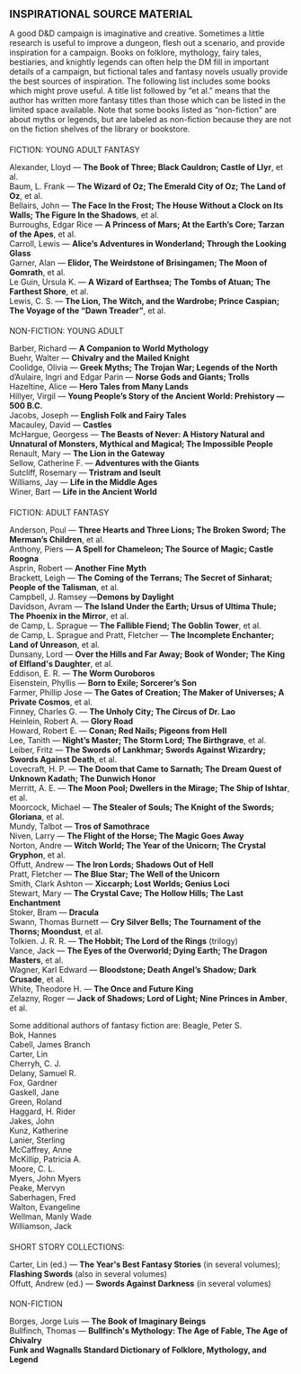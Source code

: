 <style>
#wrapper, #wrapper p {font-family: Palatino, "Palatino Linotype", "Palatino LT STD", "Book Antiqua", Georgia, serif !important;}
h1 {
   font-size: 133.33% !important;
   text-transform:uppercase;
   font-weight: bold;
}
h2 {
   font-size: 100% !important;
   text-transform:uppercase;
   font-weight: normal !important;
}
</style>

Inspirational Source Material
=============================
A good D&D campaign is imaginative and creative. Sometimes a little research is useful to improve a dungeon, flesh out a scenario, and provide inspiration for a campaign. Books on folklore, mythology, fairy tales, bestiaries, and knightly legends can often help the DM fill in important details of a campaign, but fictional tales and fantasy novels usually provide the best sources of inspiration. The following list includes some books which might prove useful. A title list followed by “et al.” means that the author has written more fantasy titles than those which can be listed in the limited space available. Note that some books listed as “non-fiction" are about myths or legends, but are labeled as non-fiction because they are not on the fiction shelves of the library or bookstore.  

Fiction: Young Adult Fantasy
----------------------------
Alexander, Lloyd — **The Book of Three; Black Cauldron; Castle of Llyr**, et al.  
Baum, L. Frank — **The Wizard of Oz; The Emerald City of Oz; The Land of Oz**, et al.  
Bellairs, John — **The Face In the Frost; The House Without a Clock on Its Walls; The Figure In the Shadows**, et al.  
Burroughs, Edgar Rice — **A Princess of Mars; At the Earth’s Core; Tarzan of the Apes**, et al.  
Carroll, Lewis — **Alice’s Adventures in Wonderland; Through the Looking Glass**  
Garner, Alan — **Elidor, The Weirdstone of Brisingamen; The Moon of Gomrath**, et al.  
Le Guin, Ursula K. — **A Wizard of Earthsea; The Tombs of Atuan; The Farthest Shore**, et al.  
Lewis, C. S. — **The Lion, The Witch, and the Wardrobe; Prince Caspian; The Voyage of the “Dawn Treader”**, et al.  

Non-Fiction: Young Adult
------------------------
Barber, Richard — **A Companion to World Mythology**  
Buehr, Walter — **Chivalry and the Mailed Knight**  
Coolidge, Olivia — **Greek Myths; The Trojan War; Legends of the North**  
d’Aulaire, Ingri and Edgar Parin — **Norse Gods and Giants; Trolls**  
Hazeltine, Alice — **Hero Tales from Many Lands**  
Hillyer, Virgil — **Young People’s Story of the Ancient World: Prehistory — 500 B.C.**  
Jacobs, Joseph — **English Folk and Fairy Tales**  
Macauley, David — **Castles**  
McHargue, Georgess — **The Beasts of Never: A History Natural and Unnatural of Monsters, Mythical and Magical; The Impossible People**  
Renault, Mary — **The Lion in the Gateway**  
Sellow, Catherine F. — **Adventures with the Giants**  
Sutcliff, Rosemary — **Tristram and Iseult**  
Williams, Jay — **Life in the Middle Ages**  
Winer, Bart — **Life in the Ancient World**  

Fiction: Adult Fantasy
----------------------
Anderson, Poul — **Three Hearts and Three Lions; The Broken Sword; The Merman’s Children**, et al.  
Anthony, Piers — **A Spell for Chameleon; The Source of Magic; Castle Roogna**  
Asprin, Robert — **Another Fine Myth**  
Brackett, Leigh — **The Coming of the Terrans; The Secret of Sinharat; People of the Talisman**, et al.  
Campbell, J. Ramsey —**Demons by Daylight**  
Davidson, Avram — **The Island Under the Earth; Ursus of Ultima Thule; The Phoenix in the Mirror**, et al.  
de Camp, L. Sprague — **The Fallible Fiend; The Goblin Tower**, et al.  
de Camp, L. Sprague and Pratt, Fletcher — **The Incomplete Enchanter; Land of Unreason**, et al.  
Dunsany, Lord — **Over the Hills and Far Away; Book of Wonder; The King of Elfland's Daughter**, et al.  
Eddison, E. R. — **The Worm Ouroboros**  
Eisenstein, Phyllis — **Born to Exile; Sorcerer’s Son**  
Farmer, Phillip Jose — **The Gates of Creation; The Maker of Universes; A Private Cosmos**, et al.  
Finney, Charles G. — **The Unholy City; The Circus of Dr. Lao**  
Heinlein, Robert A. — **Glory Road**  
Howard, Robert E. — **Conan; Red Nails; Pigeons from Hell**  
Lee, Tanith — **Night’s Master; The Storm Lord; The Birthgrave**, et al.  
Leiber, Fritz — **The Swords of Lankhmar; Swords Against Wizardry; Swords Against Death**, et al.  
Lovecraft, H. P. — **The Doom that Came to Sarnath; The Dream Quest of Unknown Kadath; The Dunwich Honor**  
Merritt, A. E. — **The Moon Pool; Dwellers in the Mirage; The Ship of Ishtar**, et al.  
Moorcock, Michael — **The Stealer of Souls; The Knight of the Swords; Gloriana**, et al.  
Mundy, Talbot — **Tros of Samothrace**  
Niven, Larry — **The Flight of the Horse; The Magic Goes Away**  
Norton, Andre — **Witch World; The Year of the Unicorn; The Crystal Gryphon**, et al.  
Offutt, Andrew — **The Iron Lords; Shadows Out of Hell**  
Pratt, Fletcher — **The Blue Star; The Well of the Unicorn**  
Smith, Clark Ashton — **Xiccarph; Lost Worlds; Genius Loci**  
Stewart, Mary — **The Crystal Cave; The Hollow Hills; The Last Enchantment**  
Stoker, Bram — **Dracula**  
Swann, Thomas Burnett — **Cry Silver Bells; The Tournament of the Thorns; Moondust**, et al.  
Tolkien. J. R. R. — **The Hobbit; The Lord of the Rings** (trilogy)  
Vance, Jack — **The Eyes of the Overworld; Dying Earth; The Dragon Masters**, et al.  
Wagner, Karl Edward — **Bloodstone; Death Angel’s Shadow; Dark Crusade**, et al.  
White, Theodore H. — **The Once and Future King**  
Zelazny, Roger — **Jack of Shadows; Lord of Light; Nine Princes in Amber**, et al.  

Some additional authors of fantasy fiction are:
Beagle, Peter S.  
Bok, Hannes  
Cabell, James Branch  
Carter, Lin  
Cherryh, C. J.  
Delany, Samuel R.  
Fox, Gardner  
Gaskell, Jane  
Green, Roland  
Haggard, H. Rider  
Jakes, John  
Kunz, Katherine  
Lanier, Sterling  
McCaffrey, Anne  
McKillip, Patricia A.  
Moore, C. L.  
Myers, John Myers  
Peake, Mervyn  
Saberhagen, Fred  
Walton, Evangeline  
Wellman, Manly Wade  
Williamson, Jack  

Short Story Collections:
------------------------
Carter, Lin (ed.) — **The Year's Best Fantasy Stories** (in several volumes); **Flashing Swords** (also in several volumes)  
Offutt, Andrew (ed.) — **Swords Against Darkness** (in several volumes)  

Non-Fiction
-----------
Borges, Jorge Luis — **The Book of Imaginary Beings**  
Bullfinch, Thomas — **Bullfinch's Mythology: The Age of Fable, The Age of Chivalry**  
**Funk and Wagnalls Standard Dictionary of Folklore, Mythology, and Legend**  
